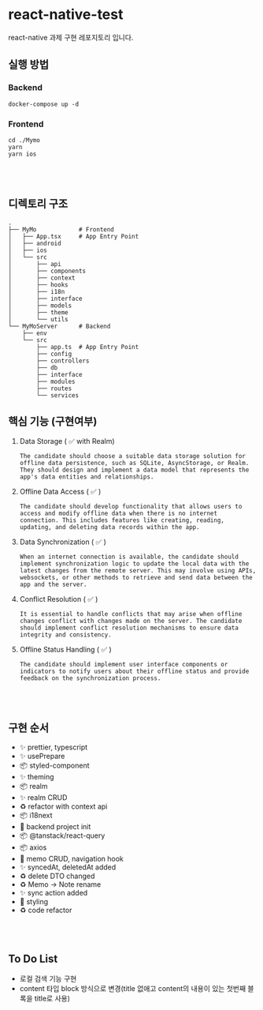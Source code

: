 # react-native-test

react-native 과제 구현 레포지토리 입니다.

## 실행 방법

### Backend

```shell
docker-compose up -d
```

### Frontend

```shell
cd ./Mymo
yarn
yarn ios
```

<br><br>

## 디렉토리 구조

```shell
.
├── MyMo            # Frontend
│   ├── App.tsx     # App Entry Point
│   ├── android
│   ├── ios
│   └── src
│       ├── api
│       ├── components
│       ├── context
│       ├── hooks
│       ├── i18n
│       ├── interface
│       ├── models
│       ├── theme
│       └── utils
└── MyMoServer      # Backend
    ├── env
    └── src
        ├── app.ts  # App Entry Point
        ├── config
        ├── controllers
        ├── db
        ├── interface
        ├── modules
        ├── routes
        └── services
```

## 핵심 기능 (구현여부)

1. Data Storage ( ✅ with Realm)

    ```text
    The candidate should choose a suitable data storage solution for offline data persistence, such as SQLite, AsyncStorage, or Realm. They should design and implement a data model that represents the app's data entities and relationships.
    ```

2. Offline Data Access ( ✅ )

    ```text
    The candidate should develop functionality that allows users to access and modify offline data when there is no internet connection. This includes features like creating, reading, updating, and deleting data records within the app.
    ```

3. Data Synchronization ( ✅ )
    ```text
    When an internet connection is available, the candidate should implement synchronization logic to update the local data with the latest changes from the remote server. This may involve using APIs, websockets, or other methods to retrieve and send data between the app and the server.
    ```
4. Conflict Resolution ( ✅ )
    ```text
    It is essential to handle conflicts that may arise when offline changes conflict with changes made on the server. The candidate should implement conflict resolution mechanisms to ensure data integrity and consistency.
    ```
5. Offline Status Handling ( ✅ )

    ```text
    The candidate should implement user interface components or indicators to notify users about their offline status and provide feedback on the synchronization process.
    ```

<br><br>

## 구현 순서

-   ✨ prettier, typescript
-   ✨ usePrepare
-   📦️ styled-component
-   ✨ theming
-   📦️ realm
-   ✨ realm CRUD
-   ♻️ refactor with context api
-   📦️ i18next
-   🎉 backend project init
-   📦️ @tanstack/react-query
-   📦️ axios
-   🎨 memo CRUD, navigation hook
-   ✨ syncedAt, deletedAt added
-   ♻️ delete DTO changed
-   ♻️ Memo -> Note rename
-   ✨ sync action added
-   💄 styling
-   ♻️ code refactor

<br><br>

## To Do List

-   로컬 검색 기능 구현
-   content 타입 block 방식으로 변경(title 없애고 content의 내용이 있는 첫번째 블록을 title로 사용)
